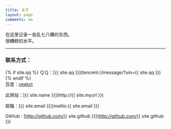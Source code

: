 ```yaml
---
title: 关于
layout: page
comments: no
---
```

  
在这里记录一些乱七八糟的东西。  
很糟糕的水平。  

----

### 联系方式：

{% if site.qq %}
ＱＱ：[{{ site.qq }}](tencent://message/?uin={{ site.qq }})
{% endif %}  
百度：[veekxt](http://www.baidu.com/p/veekxt)

此网站：[{{ site.name }}](http://{{ site.myurl }})

邮箱：[{{ site.email }}](mailto:{{ site.email }})

GitHub : [http://github.com/{{ site.github }}](http://github.com/{{ site.github }})


